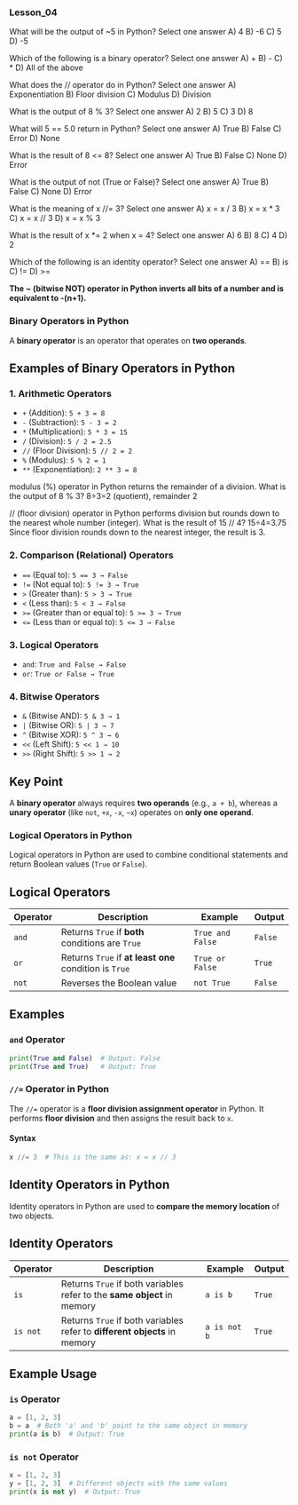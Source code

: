 

### Lesson_04

What will be the output of ~5 in Python?
Select one answer
A) 4
B) -6
C) 5
D) -5

Which of the following is a binary operator?
Select one answer
A) +
B) -
C) *
D) All of the above

What does the // operator do in Python?
Select one answer
A) Exponentiation
B) Floor division
C) Modulus
D) Division

What is the output of 8 % 3?
Select one answer
A) 2
B) 5
C) 3
D) 8

What will 5 == 5.0 return in Python?
Select one answer
A) True
B) False
C) Error
D) None

What is the result of 8 <= 8?
Select one answer
A) True
B) False
C) None
D) Error

What is the output of not (True or False)?
Select one answer
A) True
B) False
C) None
D) Error

What is the meaning of x //= 3?
Select one answer
A) x = x / 3
B) x = x * 3
C) x = x // 3
D) x = x % 3

What is the result of x *= 2 when x = 4?
Select one answer
A) 6
B) 8
C) 4
D) 2

Which of the following is an identity operator?
Select one answer
A) ==
B) is
C) !=
D) >=


**The ~ (bitwise NOT) operator in Python inverts all bits of a number and is equivalent to -(n+1).**

### Binary Operators in Python  

A **binary operator** is an operator that operates on **two operands**.  

## Examples of Binary Operators in Python  

### 1. Arithmetic Operators  
- `+` (Addition): `5 + 3 = 8`  
- `-` (Subtraction): `5 - 3 = 2`  
- `*` (Multiplication): `5 * 3 = 15`  
- `/` (Division): `5 / 2 = 2.5`  
- `//` (Floor Division): `5 // 2 = 2`  
- `%` (Modulus): `5 % 2 = 1`  
- `**` (Exponentiation): `2 ** 3 = 8`

modulus (%) operator in Python returns the remainder of a division.
What is the output of 8 % 3? 8÷3=2 (quotient), remainder 2   

// (floor division) operator in Python performs division but rounds down to the nearest whole number (integer).
What is the result of 15 // 4?   15÷4=3.75  
Since floor division rounds down to the nearest integer, the result is 3.


### 2. Comparison (Relational) Operators  
- `==` (Equal to): `5 == 3 → False`  
- `!=` (Not equal to): `5 != 3 → True`  
- `>` (Greater than): `5 > 3 → True`  
- `<` (Less than): `5 < 3 → False`  
- `>=` (Greater than or equal to): `5 >= 3 → True`  
- `<=` (Less than or equal to): `5 <= 3 → False`  

### 3. Logical Operators  
- `and`: `True and False → False`  
- `or`: `True or False → True` 

### 4. Bitwise Operators  
- `&` (Bitwise AND): `5 & 3 → 1`  
- `|` (Bitwise OR): `5 | 3 → 7`  
- `^` (Bitwise XOR): `5 ^ 3 → 6`  
- `<<` (Left Shift): `5 << 1 → 10`  
- `>>` (Right Shift): `5 >> 1 → 2`  

## Key Point  
A **binary operator** always requires **two operands** (e.g., `a + b`), whereas a **unary operator** (like `not`, `+x`, `-x`, `~x`) operates on **only one operand**.  


### Logical Operators in Python  

Logical operators in Python are used to combine conditional statements and return Boolean values (`True` or `False`).  

## Logical Operators  

| Operator | Description | Example | Output |
|----------|-------------|---------|--------|
| `and` | Returns `True` if **both** conditions are `True` | `True and False` | `False` |
| `or` | Returns `True` if **at least one** condition is `True` | `True or False` | `True` |
| `not` | Reverses the Boolean value | `not True` | `False` |

## Examples  

### `and` Operator  
```python
print(True and False)  # Output: False
print(True and True)   # Output: True
```

### `//=` Operator in Python  

The `//=` operator is a **floor division assignment operator** in Python. It performs **floor division** and then assigns the result back to `x`.  

#### Syntax  
```python
x //= 3  # This is the same as: x = x // 3
```

## Identity Operators in Python  

Identity operators in Python are used to **compare the memory location** of two objects.  

## Identity Operators  
| Operator | Description | Example | Output |
|----------|-------------|---------|--------|
| `is` | Returns `True` if both variables refer to the **same object** in memory | `a is b` | `True` |
| `is not` | Returns `True` if both variables refer to **different objects** in memory | `a is not b` | `True` |

## Example Usage  

### `is` Operator  
```python
a = [1, 2, 3]
b = a  # Both 'a' and 'b' point to the same object in memory
print(a is b)  # Output: True
```

### `is not` Operator
```python
x = [1, 2, 3]
y = [1, 2, 3]  # Different objects with the same values
print(x is not y)  # Output: True
```


